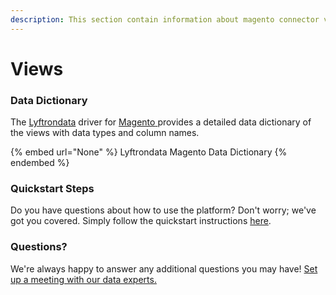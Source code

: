 ```yaml
---
description: This section contain information about magento connector views information
---
```


# Views

### Data Dictionary

The [Lyftrondata](https://www.lyftrondata.com/) driver for [Magento](None/)[ ](https://www.lyftrondata.com/integration/magento/)provides a detailed data dictionary of the views with data types and column names.

{% embed url="None" %}
Lyftrondata Magento Data Dictionary
{% endembed %}

### Quickstart Steps

Do you have questions about how to use the platform? Don't worry; we've got you covered. Simply follow the quickstart instructions [here](../README.md).

### Questions? <a href="#questions" id="questions"></a>

We're always happy to answer any additional questions you may have! [Set up a meeting with our data experts.](https://www.lyftrondata.com/book-a-meeting/)


